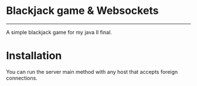  # Blackjack game & Websockets
 ***
A simple blackjack game for my java II final.

# Installation

You can run the server main method with any host that accepts foreign connections.

